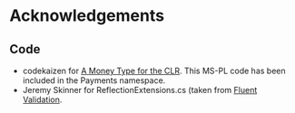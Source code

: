 # Acknowledgements

## Code

* codekaizen for [A Money Type for the CLR](http://www.codeproject.com/KB/recipes/MoneyTypeForCLR.aspx).  This MS-PL code has been included in the Payments namespace.
* Jeremy Skinner for ReflectionExtensions.cs (taken from [Fluent Validation](http://fluentvalidation.codeplex.com/).
